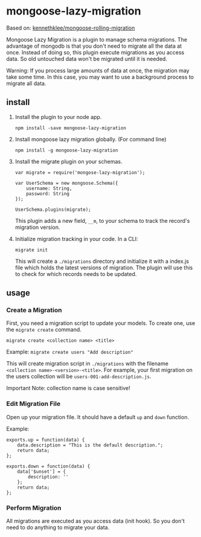 mongoose-lazy-migration
=======================

Based on: [kennethklee/mongoose-rolling-migration](https://github.com/kennethklee/mongoose-rolling-migration)

Mongoose Lazy Migration is a plugin to manage schema migrations. The advantage of mongodb is that you don't need to migrate all the data at once. Instead of doing so, this plugin execute migrations as you access data. So old untouched data won't be migrated until it is needed.

Warning: If you process large amounts of data at once, the migration may take some time. In this case, you may want to use a background process to migrate all data.


install
-------

1.  Install the plugin to your node app.

    `npm install -save mongoose-lazy-migration`

2.  Install mongoose lazy migration globally. (For command line)

    `npm install -g mongoose-lazy-migration`

3.  Install the migrate plugin on your schemas.

    ```
    var migrate = require('mongose-lazy-migration');

    var UserSchema = new mongoose.Schema({
        username: String,
        password: String
    });

    UserSchema.plugins(migrate);
    ```

    This plugin adds a new field, `__m`, to your schema to track the record's migration version.

4.  Initialize migration tracking in your code. In a CLI:

    `migrate init`

    This will create a `./migrations` directory and initialize it with a index.js file which holds the latest versions of migration. The plugin will use this to check for which records needs to be updated.


usage
-----

### Create a Migration

First, you need a migration script to update your models. To create one, use the `migrate create` command.

`migrate create <collection name> <title>`

Example:
`migrate create users "Add description"`

This will create migration script in `./migrations` with the filename `<collection name>-<version>-<title>`. For example, your first migration on the users collection will be `users-001-add-description.js`.

Important Note: collection name is case sensitive!

### Edit Migration File
Open up your migration file. It should have a default `up` and `down` function.

Example:
```
exports.up = function(data) {
    data.description = "This is the default description.";
    return data;
};

exports.down = function(data) {
    data['$unset'] = {
        description: ''
    };
    return data;
};
```

### Perform Migration

All migrations are executed as you access data (init hook). So you don't need to do anything to migrate your data.
